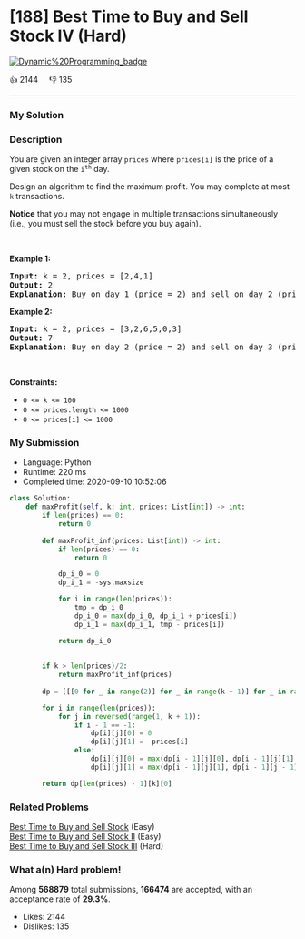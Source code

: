 # [188] Best Time to Buy and Sell Stock IV (Hard)

[![Dynamic%20Programming_badge](https://img.shields.io/badge/topic-Dynamic%20Programming-green.svg)](https://leetcode.com/problems/best-time-to-buy-and-sell-stock-iv/) 

:+1: 2144 &nbsp; &nbsp; :thumbsdown: 135

---

### My Solution


### Description
<p>You are given&nbsp;an integer array <code>prices</code> where <code>prices[i]</code>&nbsp;is the price of a given stock on the <code>i<sup>th</sup></code> day.</p>

<p>Design an algorithm to find the maximum profit. You may complete at most <code>k</code> transactions.</p>

<p><strong>Notice</strong> that you may not engage in multiple transactions simultaneously (i.e., you must sell the stock before you buy again).</p>

<p>&nbsp;</p>
<p><strong>Example 1:</strong></p>

<pre>
<strong>Input:</strong> k = 2, prices = [2,4,1]
<strong>Output:</strong> 2
<strong>Explanation:</strong> Buy on day 1 (price = 2) and sell on day 2 (price = 4), profit = 4-2 = 2.
</pre>

<p><strong>Example 2:</strong></p>

<pre>
<strong>Input:</strong> k = 2, prices = [3,2,6,5,0,3]
<strong>Output:</strong> 7
<strong>Explanation:</strong> Buy on day 2 (price = 2) and sell on day 3 (price = 6), profit = 6-2 = 4. Then buy on day 5 (price = 0) and sell on day 6 (price = 3), profit = 3-0 = 3.
</pre>

<p>&nbsp;</p>
<p><strong>Constraints:</strong></p>

<ul>
	<li><code>0 &lt;= k &lt;= 100</code></li>
	<li><code>0 &lt;= prices.length &lt;= 1000</code></li>
	<li><code>0 &lt;= prices[i] &lt;= 1000</code></li>
</ul>



### My Submission

- Language: Python
- Runtime: 220 ms
- Completed time: 2020-09-10 10:52:06

```Python
class Solution:
    def maxProfit(self, k: int, prices: List[int]) -> int:
        if len(prices) == 0:
            return 0
        
        def maxProfit_inf(prices: List[int]) -> int:
            if len(prices) == 0:
                return 0

            dp_i_0 = 0
            dp_i_1 = -sys.maxsize

            for i in range(len(prices)):
                tmp = dp_i_0
                dp_i_0 = max(dp_i_0, dp_i_1 + prices[i])
                dp_i_1 = max(dp_i_1, tmp - prices[i])

            return dp_i_0
        
        
        if k > len(prices)/2:
            return maxProfit_inf(prices)
            
        dp = [[[0 for _ in range(2)] for _ in range(k + 1)] for _ in range(len(prices))]

        for i in range(len(prices)):
            for j in reversed(range(1, k + 1)):
                if i - 1 == -1:
                    dp[i][j][0] = 0
                    dp[i][j][1] = -prices[i]
                else:
                    dp[i][j][0] = max(dp[i - 1][j][0], dp[i - 1][j][1] + prices[i])
                    dp[i][j][1] = max(dp[i - 1][j][1], dp[i - 1][j - 1][0] - prices[i])

        return dp[len(prices) - 1][k][0]
```


### Related Problems
[Best Time to Buy and Sell Stock](https://leetcode.com/problems/best-time-to-buy-and-sell-stock/) (Easy) <br>
[Best Time to Buy and Sell Stock II](https://leetcode.com/problems/best-time-to-buy-and-sell-stock-ii/) (Easy) <br>
[Best Time to Buy and Sell Stock III](https://leetcode.com/problems/best-time-to-buy-and-sell-stock-iii/) (Hard) <br>



### What a(n) Hard problem!
Among **568879** total submissions, **166474** are accepted, with an acceptance rate of **29.3%**. <br>

- Likes: 2144
- Dislikes: 135

